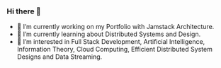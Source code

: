 ### Hi there 👋

<!--
**vivekboss99/vivekboss99** is a ✨ _special_ ✨ repository because its `README.md` (this file) appears on your GitHub profile.

Here are some ideas to get you started:

- 🔭 I’m currently working on ...
- 🌱 I’m currently learning ...
- 👯 I’m looking to collaborate on ...
- 🤔 I’m looking for help with ...
- 💬 Ask me about ...
- 📫 How to reach me: ...
- 😄 Pronouns: ...
- ⚡ Fun fact: ...
-->

- 🔭 I’m currently working on my Portfolio with Jamstack Architecture.
- 🌱 I’m currently learning about Distributed Systems and Design.
- 🤔 I’m interested in Full Stack Development, Artificial Intelligence, Information Theory, Cloud Computing, Efficient Distributed System Designs and Data Streaming.
